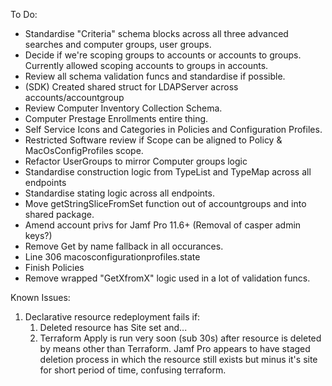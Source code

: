 To Do:

- Standardise "Criteria" schema blocks across all three advanced searches and computer groups, user groups.
- Decide if we're scoping groups to accounts or accounts to groups. Currently allowed scoping accounts to groups in accounts.
- Review all schema validation funcs and standardise if possible. 
- (SDK) Created shared struct for LDAPServer across accounts/accountgroup
- Review Computer Inventory Collection Schema.
- Computer Prestage Enrollments entire thing.
- Self Service Icons and Categories in Policies and Configuration Profiles.
- Restricted Software review if Scope can be aligned to Policy & MacOsConfigProfiles scope.
- Refactor UserGroups to mirror Computer groups logic
- Standardise construction logic from TypeList and TypeMap across all endpoints
- Standardise stating logic across all endpoints.
- Move getStringSliceFromSet function out of accountgroups and into shared package.
- Amend account privs for Jamf Pro 11.6+ (Removal of casper admin keys?)
- Remove Get by name fallback in all occurances.
- Line 306 macosconfigurationprofiles.state
- Finish Policies
- Remove wrapped "GetXfromX" logic used in a lot of validation funcs.

Known Issues:
1. Declarative resource redeployment fails if: 
    1. Deleted resource has Site set and...
    2. Terraform Apply is run very soon (sub 30s) after resource is deleted by means other than Terraform. Jamf Pro appears to have staged deletion process in which the resource still exists but minus it's site for short period of time, confusing terraform.